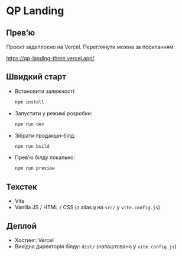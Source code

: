 # QP Landing

## Прев’ю
Проєкт задеплоєно на Vercel. Переглянути можна за посиланням:

https://qp-landing-three.vercel.app/

## Швидкий старт
- Встановити залежності:
  ```bash
  npm install
  ```
- Запустити у режимі розробки:
  ```bash
  npm run dev
  ```
- Зібрати продакшн-білд:
  ```bash
  npm run build
  ```
- Прев’ю білду локально:
  ```bash
  npm run preview
  ```

## Техстек
- Vite
- Vanilla JS / HTML / CSS (з alias `@` на `src/` у `vite.config.js`)

## Деплой
- Хостинг: Vercel
- Вихідна директорія білду: `dist/` (налаштовано у `vite.config.js`)
